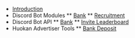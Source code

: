 * [Introduction](/)
* Discord Bot Modules
** [Bank](/huokanbot/modules/bank.md)
** [Recruitment](/huokanbot/modules/recruitment.md)
* Discord Bot API
** [Bank](/huokanbot/api/bank.md)
** [Invite Leaderboard](/huokanbot/api/invite-leaderboard.md)
* Huokan Advertiser Tools
** [Bank Deposit](/huokan-advertiser-tools/bank-deposit.md)
